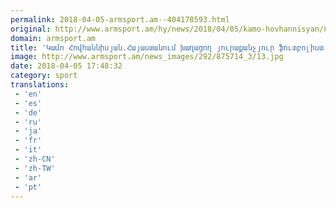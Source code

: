 ```yaml
---
permalink: 2018-04-05-armsport.am--404178593.html
original: http://www.armsport.am/hy/news/2018/04/05/kamo-hovhannisyan/875714
domain: armsport.am
title: 'Կամո Հովհաննիսյան.Հայաստանում խաղացող յուրաքանչյուր ֆուտբոլիստ ցանկանում է խաղալ այլ առաջնությունում - Սպորտային լուրեր'
image: http://www.armsport.am/news_images/292/875714_3/13.jpg
date: 2018-04-05 17:48:32
category: sport
translations: 
 - 'en'
 - 'es'
 - 'de'
 - 'ru'
 - 'ja'
 - 'fr'
 - 'it'
 - 'zh-CN'
 - 'zh-TW'
 - 'ar'
 - 'pt'
---
```


